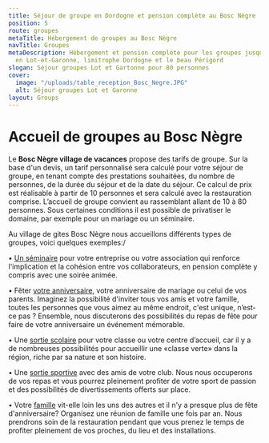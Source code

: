 ```yaml
---
title: Séjour de groupe en Dordogne et pension complète au Bosc Nègre
position: 5
route: groupes
metaTitle: Hébergement de groupes au Bosc Nègre
navTitle: Groupes
metaDescription: Hébergement et pension complète pour les groupes jusqu'à 80 personnes
  en Lot-et-Garonne, limitrophe Dordogne et le beau Périgord
slogan: Séjour groupes Lot et Gartonne pour 80 personnes
cover:
  image: "/uploads/table_reception_Bosc_Negre.JPG"
  alt: Séjour groupes Lot et Garonne
layout: Groups
---
```


# Accueil de groupes au Bosc Nègre

Le **Bosc Nègre village de vacances** propose des tarifs de groupe. Sur la base d'un devis, un tarif personnalisé sera calculé pour votre séjour de groupe, en tenant compte des prestations souhaitées, du nombre de personnes, de la durée du séjour et de la date du séjour. Ce calcul de prix est réalisable à partir de 10 personnes et sera calculé avec la restauration comprise. L’accueil de groupe convient au rassemblant allant de 10 à 80 personnes. Sous certaines conditions il est possible de privatiser le domaine, par exemple pour un mariage ou un séminaire.
 
Au village de gites Bosc Nègre nous accueillons différents types de groupes, voici quelques exemples:/ 

•	[Un séminaire](https://www.boscnegre-vacances.com/seminaires) pour votre entreprise ou votre association qui renforce l'implication et la cohésion entre vos collaborateurs, en pension complète y compris avec une soirée animée. 

•	Fêter [votre anniversaire](https://www.boscnegre-vacances.com/groupes/anniversaires), votre anniversaire de mariage ou celui de vos parents. Imaginez la possibilité d'inviter tous vos amis et votre famille, toutes les personnes que vous aimez au même endroit, c'est unique, n’est-ce pas ? Ensemble, nous discuterons des possibilités du repas de fête pour faire de votre anniversaire un événement mémorable. 

•	Une [sortie scolaire](https://www.boscnegre-vacances.com/groupes/scolaire-centre-de-loisirs) pour votre classe ou votre centre d’accueil, car il y a de nombreuses possibilités pour accueillir une «classe verte» dans la région, riche par sa nature et son histoire.

•	Une [sortie sportive](https://www.boscnegre-vacances.com/groupes/vacances-sportives) avec des amis de votre club. Nous nous occuperons de vos repas et vous pourrez pleinement profiter de votre sport de passion et des possibilités de divertissements offerts sur place. 

•	Votre [famille](https://www.boscnegre-vacances.com/groupes/familiales) vit-elle loin les uns des autres et il n'y a presque plus de fête d'anniversaire? Organisez une réunion de famille une fois par an. Nous prendrons soin de la restauration pendant que vous prenez le temps de profiter pleinement de vos proches, du lieu et des installations.
